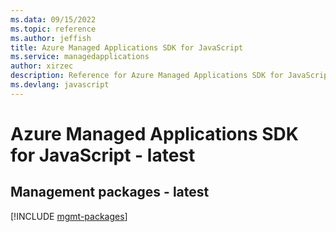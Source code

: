 ```yaml
---
ms.data: 09/15/2022
ms.topic: reference
ms.author: jeffish
title: Azure Managed Applications SDK for JavaScript
ms.service: managedapplications
author: xirzec
description: Reference for Azure Managed Applications SDK for JavaScript
ms.devlang: javascript
---
```

# Azure Managed Applications SDK for JavaScript - latest

## Management packages - latest
[!INCLUDE [mgmt-packages](managed-applications-mgmt-index.md)]
